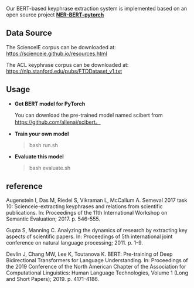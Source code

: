 ﻿Our BERT-based keyphrase extraction system is implemented based on an open source project **[NER-BERT-pytorch](https://github.com/lemonhu/NER-BERT-pytorch)**

## Data Source

The ScienceIE corpus can be downloaded at:
https://scienceie.github.io/resources.html

The ACL keyphrase corpus can be downloaded at:
https://nlp.stanford.edu/pubs/FTDDataset_v1.txt

## Usage

- **Get BERT model for PyTorch**

  You can download the pre-trained model named scibert from https://github.com/allenai/scibert。

- **Train your own model**

  >  bash run.sh

- **Evaluate this model**

  > bash evaluate.sh

## reference

Augenstein I, Das M, Riedel S, Vikraman L, McCallum A. Semeval 2017 task 10:
Scienceie-extracting keyphrases and relations from scientific publications. In:
Proceedings of the 11th International Workshop on Semantic Evaluation; 2017. p.
546-555.

Gupta S, Manning C. Analyzing the dynamics of research by extracting key
aspects of scientific papers. In: Proceedings of 5th international joint conference
on natural language processing; 2011. p. 1-9.

Devlin J, Chang MW, Lee K, Toutanova K. BERT: Pre-training of Deep
Bidirectional Transformers for Language Understanding. In: Proceedings of the
2019 Conference of the North American Chapter of the Association for
Computational Linguistics: Human Language Technologies, Volume 1 (Long and
Short Papers); 2019. p. 4171-4186.

